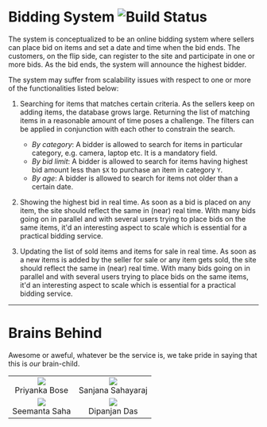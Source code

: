 # Bidding System ![Build Status](https://api.travis-ci.org/scalableinternetservices/BiddingSystem.png)

The system is conceptualized to be an online bidding system where sellers can place bid on items and set a date and time when the bid ends. The customers, on the flip side, can register to the site and participate in one or more bids. As the bid ends, the system will announce the highest bidder. 

The system may suffer from scalability issues with respect to one or more of the functionalities listed below:

1. Searching for items that matches certain criteria. As the sellers keep on adding items, the database grows large. Returning the list of matching items in a reasonable amount of time poses a challenge. The filters can be applied in conjunction with each other to constrain the search.

   * *By category*: A bidder is allowed to search for items in particular category, e.g. camera, laptop etc. It is a mandatory field.
   * *By bid limit*: A bidder is allowed to search for items having highest bid amount less than `$X` to purchase an item in category `Y`.
   * *By age*: A bidder is allowed to search for items not older than a certain date.
   
2. Showing the highest bid in real time. As soon as a bid is placed on any item, the site should reflect the same in (near) real time. With many bids going on in parallel and with several users trying to place bids on the same items, it'd an interesting aspect to scale which is essential for a practical bidding service.

3. Updating the list of sold items and items for sale in real time. As soon as a new items is added by the seller for sale or any item gets sold, the site should reflect the same in (near) real time. With many bids going on in parallel and with several users trying to place bids on the same items, it'd an interesting aspect to scale which is essential for a practical bidding service.
 
---

# Brains Behind
Awesome or aweful, whatever be the service is, we take pride in saying that this is *our* brain-child.

<table width=5>
    <tr>
        <td><center><img src="https://s26.postimg.org/f94p3mp3t/priyanka.jpg">
        <br>Priyanka Bose</center></td>
        <td><center><img src="https://s18.postimg.org/7r1f2wfl5/our_ninja.png">
        <br>Sanjana Sahayaraj</center></td>
    </tr>
    <tr>
        <td><center><img src="https://s26.postimg.org/cgbhjlord/seemanta.jpg">
        <br>Seemanta Saha</center></td>
        <td><center><img src="https://s18.postimg.org/7r1f2wfl5/our_ninja.png">
        <br>Dipanjan Das</center></td>
    </tr>
</table>
